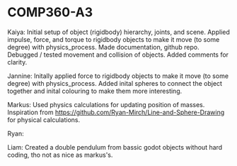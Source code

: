 # COMP360-A3

Kaiya: Initial setup of object (rigidbody) hierarchy, joints, and scene. Applied impulse, force, and torque to rigidbody objects to make it move (to some degree) with physics_process. Made documentation, github repo. Debugged / tested movement and collision of objects. Added comments for clarity.

Jannine: Initally applied force to rigidbody objects to make it move (to some degree) with physics_process. Added inital spheres to connect the object together and inital colouring to make them more interesting.

Markus: Used physics calculations for updating position of masses. Inspiration from https://github.com/Ryan-Mirch/Line-and-Sphere-Drawing for physical calculations.

Ryan:

Liam: Created a double pendulum from bassic godot objects without hard coding, tho not as nice as markus's.
